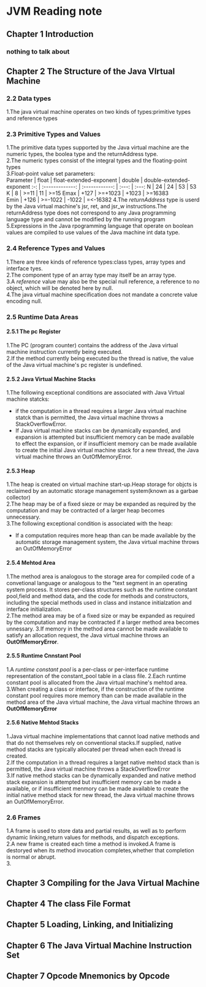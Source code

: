 # JVM Reading note
## Chapter 1 Introduction
### nothing to talk about

## Chapter 2 The Structure of the Java VIrtual Machine
### 2.2 Data types
1.The java virtual machine operates on two kinds of types:primitive types and reference types
### 2.3 Primitive Types and Values
1.The primitive data types supported by the Java virtual machine are the numeric types, the boolea type and the returnAddress type.<br>
2.The numeric types consist of the integral types and the floating-point types<br>
3.Float-point value set parameters:<br>
Parameter | float | float-extended-exponent | double | double-extended-exponent
:-: | :-------------: | :------------: | :---:    | :---:
N | 24  | 24 | 53 | 53 
K | 8  | >=11 | 11 | >=15
Emax | +127  | >=+1023 | +1023 | >=16383  
Emin | +126  | >=-1022 | -1022 | =<-16382 
4.The *returnAddress* type is userd by the Java virtual machine's jsr, ret, and jsr_w instructions.The returnAddress type does not correspond to any Java programming language type and cannot be modified by the running  program
5.Expressions in the Java rpogramming language that operate on boolean values are compiled to use values of the Java machine int data type.
### 2.4 Reference Types and Values
1.There  are three kinds of reference types:class types, array types and interface tyes.<br>
2.The component type of an array type may itself be an array type.<br>
3.A *reference* value may also be the special null reference, a reference to no object, which will be denoted here by null.<br>
4.The java virtual machine specification does not mandate a concrete value encoding null.
### 2.5 Runtime Data Areas
#### 2.5.1 The pc Register
1.The PC (program counter) contains the address of the Java virtual machine instruction currently being executed.<br>
2.If the method currently being executed bu the thread is native, the value of the Java virtual machine's pc register is undefined.
#### 2.5.2 Java Virtual Machine Stacks
1.The following exceptional conditions are associated with Java Virtual machine statcks:<br>
* if the computation in a thread requires a larger Java virtual machine statck than is permitted, the Java virtual machine throws a StackOverflowError.
* If Java virtual machine stacks can be dynamically expanded, and expansion is attempted but insufficient memory can be made available to effect the expansion, or if insufficient memory can be made available to create the initial Java virtual machine stack for a new thread, the Java virtual machine throws an OutOfMemoryError.
#### 2.5.3 Heap
1.The heap is created on virtual machine start-up.Heap storage for objcts is reclaimed by an automatic storage management system(known as a garbae collector)<br>
2.The heap may be of a fixed sieze or may be expanded as required by the computation and may be contracted of a larger heap becomes unnecessary.<br>
3.The following exceptional condition is associated with the heap:
* If a computation requires more heap than can be made available by the automatic storage management system, the Java virtual machine throws an OutOfMemoryError
#### 2.5.4 Mehtod Area
1.The method area is analogous to the storage area for compiled code of a convetional language or analogous to the "text segment in an operating system process. It stores per-class structures such as the runtime constant pool,field and method data, and the code for methods and constructors, including the special methods used in class and instance initialzation and interface initialization.<br>
2.The method area may be of a fixed size or may be expanded as required by the computation and may be contracted if a larger method area becomes unnessary.
3.If memory in the method area cannot be made available to satisfy an allocation request, the Java virtual machine throws an **OutOfMemoryError**.
#### 2.5.5 Runtime Cnnstant Pool
1.A *runtime constant pool* is a per-class or per-interface runtime representation of the constant_pool table in a class file.
2.Each runtime constant pool is allocated from the Java virtual machine's mehtod area.
3.When creating a class or interface, if the construction of the runtime constant pool requires more memory than can be made available in the method area of the Java virtual machine, the Java virtual machine throws an **OutOfMemoryError**
#### 2.5.6 Native Mehtod Stacks
1.Java virtual machine implementations that cannot load native methods and that do not themselves rely on conventional stacks.If supplied, native method stacks are typically allocated per thread when each thread is created.<br>
2.If the computation in a thread requires a larget native mehtod stack than is permitted, the Java virtual machine throws a StackOverflowError<br>
3.If native method stacks can be dynamically expanded and native method stack expansion is attempted but insufficient memory can be made a available, or if insufficient menmory can be made available to create the initial native method stack for new thread, the Java virtual machine throws an OutOfMemoryError.
### 2.6 Frames
1.A frame is used to store data and partial results, as well as to perform dynamic linking,return values for methods, and dispatch exceptions.<br>
2.A new frame is created each time a method is invoked.A frame is destoryed when its method invocation completes,whether that completion is normal or abrupt.<br>
3.
## Chapter 3 Compiling for the Java Virtual Machine 

## Chapter 4 The class File Format 

## Chapter 5 Loading, Linking, and Initializing

## Chapter 6 The Java Virtual Machine Instruction Set

## Chapter 7 Opcode Mnemonics by Opcode